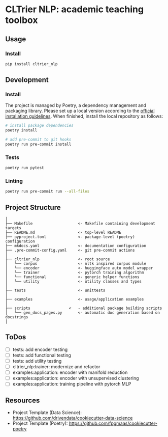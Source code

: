 # CLTrier NLP: academic teaching toolbox

## Usage

### Install

```bash
pip install cltrier_nlp
```

## Development

### Install

The project is managed by Poetry, a dependency management and packaging library. Please set up a local version according to the [official installation guidelines](https://python-poetry.org/docs/). When finished, install the local repository as follows:

```bash
# install package dependencies
poetry install

# add pre-commit to git hooks
poetry run pre-commit install  
```

### Tests

```bash
poetry run pytest
```

### Linting

```bash
poetry run pre-commit run --all-files
```

## Project Structure

```   
│ 
├── Makefile                    <- Makefile containing development targets
├── README.md                   <- top-level README
├── pyproject.toml              <- package-level (poetry) configuration
├── mkdocs.yaml                 <- documentation configuration
├── .pre-commit-config.yaml     <- git pre-commit actions
│
├── cltrier_nlp                 <- root source
│   └── corpus                  <- nltk inspired corpus module
│   └── encoder                 <- huggingface auto model wrapper
│   └── trainer                 <- pytorch training algorithm
│   └── functional              <- generic helper functions
│   └── utility                 <- utility classes and types
│
├── tests                       <- unittests
│
├── examples                    <- usage/application examples
│
├── scripts                 <   - additional package building scripts
│   └── gen_docs_pages.py       <- automatic doc generation based on docstrings
│
```

## ToDos

- [ ] tests: add encoder testing
- [ ] tests: add functional testing
- [ ] tests: add utility testing
- [ ] cltrier_nlp:trainer: modernize and refactor
- [ ] examples:application: encoder with manifold reduction
- [ ] examples:application: encoder with unsupervised clustering
- [ ] examples:application: training pipeline with pytorch MLP

## Resources

- Project Template (Data Science): <https://github.com/drivendata/cookiecutter-data-science>
- Project Template (Poetry): <https://github.com/fpgmaas/cookiecutter-poetry>